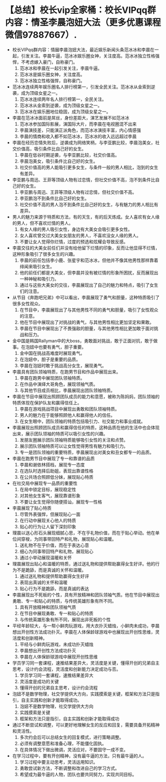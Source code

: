 # 【总结】校长vip全家桶：校长VIPqq群内容：情圣李晨泡妞大法（更多优惠课程微信97887667）.

-   校长VIPqq群内容：情圙李晨泡妞大法，最近娱乐新闻头条范冰冰和李晨在一起，引发关注。李晨牛逼，范冰冰娱乐圈女神，关注度高。范冰冰独立性格强悍，不考虑嫁入豪门，自称豪门。
    1.  范冰冰和李晨在一起引发关注，李晨牛逼。
    2.  范冰冰是娱乐圈女神，关注度高。
    3.  范冰冰独立性格强悍，自称豪门。
-   范冰冰连续两年娱乐圈名人排行榜第一，引发全民关注。范冰冰从金索到逆袭，成为顶级女星之一。
    1.  范冰冰连续两年名人排行榜第一，全民关注。
    2.  范冰冰从金索到逆袭，成为顶级女星之一。
    3.  范冰冰在娱乐圈地位稳固，成为顶级女星之一。
-   李晨在范冰冰面前是屌丝，身份差距大，演艺发展不如范冰冰
    1.  范冰冰参加国际影展，演国际大片，而李晨在电视圈混不出来
    2.  李晨演技差，只能演正派角色，而范冰冰演技丰富，内心情感强
    3.  李晨的情商和收入都不如范冰冰，范冰冰的收入远远超过李晨
-   李晨在经历恋情失败后，逆袭成为网络笑柄，与李亚鹏比较，李晨泡美女，社交价值高，吸引条件比自己好的女生。
    1.  李晨在低谷时期逆袭，与李亚鹏比较，社交价值高。
    2.  李晨泡美女，吸引条件比自己好的女生。
    3.  社交价值高的男人能吸引更多女生，与条件一般的男人相比，泡到的女生有差异。
-   李亚鹏与周迅、王菲等顶级人物有过恋情，但社交价值不高，泡不到条件比自己好的女生。
    1.  李亚鹏与周迅、王菲等顶级人物有过恋情，但社交价值不高。
    2.  李亚鹏泡不到条件比自己好的女生。
    3.  社交价值不高的男人泡不到条件比自己好的女生，与有魅力的男人相比有差异。
-   男人的魅力来源于特质和方法，有的天生，有的后天炼成。女人喜欢有女人缘的男人，但不喜欢烂情的男人。
    1.  有女人缘的男人吸引女性，身边有大美女会吸引更多女性。
    2.  女人喜欢曾交过大美女女朋友的男人，不喜欢没女人缘的男人。
    3.  不要让女人觉得你烂情，过度的预选和炫耀会导致反感。
-   李晨交往的大美女前任们并没有给他留下烂情的印象，反而让他显得不烂情，这种形象吸引了很多女生的兴趣。
    1.  李晨的前任包括李小鹿、张星宇和范冰冰，但他并不像其他男性那样靠着绯闻来吸引女生。
    2.  他的前任们都是大美女，但李晨并没有被烂情的形象所困扰，反而展现出一种神秘和吸引力。
    3.  通过与这些大美女的交往，李晨展现出了自己的魅力和特点，吸引了女生们的注意。
-   从节目《奔跑吧兄弟》中可以看出，李晨展现了勇气和胆量，这种特质吸引了很多女性观众。
    1.  在节目中，李晨展现出了与其他男性不同的勇气和胆量，吸引了女性观众的注意。
    2.  他在节目中展现出了对挑战的勇气，与其他男性相比更加坚定和果敢。
    3.  李晨在节目中展现出了不畏强敌的胆量，与其他男性相比更加敢于面对挑战和压力。
-   金中国是韩国Rallyman中的大boss，勇敢面对挑战，敢于正面对抗，敢于做事。在泡妞中也要有勇气，胆子重要。
    1.  金中国在挑战高难度时展现勇气。
    2.  在泡妞中，胆子是重要的品质。
    3.  李晨在泡妞时敢于挑战高分女生，展现勇气。
-   李晨具有团队领袖特质，在跑男节目和作品中展现出来。
    1.  李晨在跑男中展现团队领袖特质。
    2.  在作品中演绎大哥角色，展现领袖气质。
    3.  与其他节目成员相比，李晨展现出团队领袖特质。
-   李晨在节目中展现出照顾团队成员的能力和意愿，被称为陈妈妈，团队领袖的特质体现在保护队友和赢得信任上。
    1.  李晨在游戏挑战项目中展现出勇敢和团队领袖特质。
    2.  男人的魅力在于能够照顾他人和赢得他人的信任。
    3.  在女生眼中，团队领袖的特质包括吸引力、社交能力和事业成就。
-   李晨展现出照顾团队成员和赢得信任的特质，这种品质在他的生活中也会体现出来，展示团队领袖的特质可以吸引女性的兴趣。
    1.  发朋友圈展示团队领袖特质能够吸引女性的关注和点赞。
    2.  展示团队领袖特质可以让女性觉得男性有魅力和吸引力。
    3.  专一是团队领袖的重要特质，李晨展现出对美女和丑女都专一的品质。
-   李晨在跑男节目中展现了专一和靠谱的品质
    1.  李晨和谢依林搭档，展现专一态度
    2.  在选队时选择后助姐，表现出靠谱性格
    3.  在公共场合照顾低分妹，展现贴心特质
-   在社交局中展现专一品质的重要性
    1.  在局中锁定目标，展现稳定性
    2.  对其他女生客气，展现靠谱形象
    3.  不要让女生觉得你随便搭讪，展现专一性格
-   李晨展现了贴心特质
    1.  尽管外表强悍，但展现贴心一面
    2.  在行动中展现关心他人的特质
    3.  贴心的行为让人留下深刻印象
-   理晨以送心形石头展现细腻心思，不在乎礼物价值，而在于贴心举动。他在单位间穿梭，为同事带回特产和礼物，展现贴心和温暖。
    1.  送礼物不在乎价值，而在于表达心意
    2.  细心为同事带回特产和礼物，展现贴心
    3.  通过小举动展现温暖和关怀
-   理晨展现出贴心和温暖的特质，通过送礼物和提供帮助赢得女生好评。他的行为不是跪舔，而是真诚的关怀和温暖。
    1.  通过送礼物和提供帮助赢得女生好评
    2.  表现出真诚的关怀和温暖
    3.  贴心行为不是跪舔，而是真诚的表达
-   李晨展现出不死板的个性，具有开放精神和团队领袖气质。他在节目中展现出勇敢、专一和贴心的特质，与传统英雄形象有所不同。
    1.  具有开放精神和团队领袖气质
    2.  在节目中展现勇敢、专一和贴心的特质
    3.  与传统英雄形象有所不同，展现出非死板的个性
-   平经年龄较大，与一帮小鲜肉玩游戏，用大衣扑灭蜡烛，小鲜肉未成功，李晨想出开创性方法成功扑灭。李晨在人体保龄球游戏中也展现出开创性思维，灵活度和创新精神。
    1.  平经与小鲜肉玩游戏，未成功扑灭蜡烛
    2.  李晨想出开创性方法成功扑灭
    3.  李晨在人体保龄球游戏中展现开创性思维
-   学员学习同一套课程，速推结果差异大，灵活度是关键，懂得开创的兄弟自主思考，设计约会流程，灵活度和创新能力决定成功与否。
    1.  学员学习同一套课程，速推结果差异大
    2.  灵活度是成功的关键
    3.  懂得开创的兄弟自主思考，设计约会流程
-   泡妞不是数学物理，社交学提供大方向，实践摸索是关键，框架和方法只是指引，自主实践和创新才能取得成功。
    1.  泡妞不是数学物理，社交学提供大方向
    2.  实践摸索是关键
    3.  框架和方法只是指引，自主实践和创新才能取得成功
-   通过不断尝试和调整，可以更好地理解女生的反应和回复，需要具备开拓精神和灵活性。
    1.  多次约会后可以总结女生的回复模式，进行策略调整。
    2.  必须有调整意愿和准备心理，不能僵化固执。
    3.  在具体情况下做出微调，灵活应对，不要固守一成不变。
-   在学习过程中，要有开创精神，没有最牛逼的方法，只有最牛逼的人。
    1.  学习过程中要主动思考，灵活运用知识。
    2.  勇敢尝试新方法，不断调整和改进自己的学习方式。
    3.  希望成为最牛逼的人物，团队也要共同努力，实现共同目标。